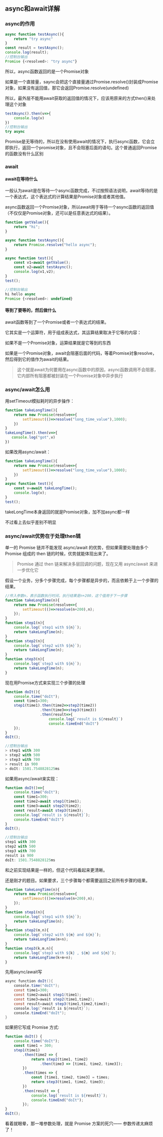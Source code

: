 ## async和await详解

### async的作用

```javascript
async function testAsync(){
    return "try async"
}
const result = testAsync();
console.log(result);
//控制台输出
Promise {<resolved>: "try async"}
```

所以，async函数返回的是一个Promise对象

如果是一个直接量，saync会把这个直接量通过Promise.resolve()封装成Promise对象，如果没有返回值，那它会返回Promise.resolve(undefined)



所以，最外层不能用await获取的返回值的情况下，应该用原来的方式then()来处理这个对象

```javascript
testAsync().then(v=>{
    console.log(v)
})
//控制台输出
try async
```

Promise是无等待的，所以在没有使用await的情况下，执行async函数，它会立即执行，返回一个promise对象，且不会阻塞后面的语句。这个普通返回Promise的函数没有什么区别

### await

#### await在等待什么

一般认为await是在等待一个async函数完成，不过按照语法说明，await等待的是一个表达式，这个表达式的计算结果是Promise对象或者其他值。

async函数返回一个Promise对象，所以await用于等待一个async函数的返回值（不仅仅是Promise对象，还可以是任意表达式的结果）。

```javascript
function getValue(){
    return "hi";
}

async function testAsync(){
    return Promise.resolve("hello async");
}

async function test(){
    const v1=await getValue();
    const v2=await testAsync();
    console.log(v1,v2);
}
test();

//控制台输出
hi hello async
Promise {<resolved>: undefined}
```

#### 等到了要等的，然后做什么

await函数等到了一个Promise或者一个表达式的结果。

它其实是一个运算符，用于组成表达式，其运算结果取决于它等的内容：

如果不是一个Promise对象，运算结果就是它等到的东西

如果是一个Promise对象，await会阻塞后面的代码，等着Promise对象resolve，然后得到它的值作为await的结果。

> 这个就是await为何要用在async函数中的原因，async函数调用不会阻塞，它内部所有阻塞都被封装在一个Promise对象中异步执行

### async/await怎么用

用setTimeout模拟耗时的异步操作：

```javascript
function takeLongTime(){
    return new Promise(resolve=>{
        setTimeout(()=>resolve("long_time_value"),1000);
    })
}
takeLongTime().then(v=>{
   console.log("got",v)
})
```

如果改用async/await：

```javascript
function takeLongTime(){
    return new Promise(resolve=>{
        setTimeout(()=>resolve("long_time_value"),1000);
    })
}
async function test(){
    const v=await takeLongTime();
    console.log(v);
}
test();
```

takeLongTime本身返回的就是Promise对象，加不加async都一样

不过看上去似乎差别不明显

### async/await优势在于处理then链

单一的 Promise 链并不能发现 async/await 的优势，但如果需要处理由多个 Promise 组成的 then 链的时候，优势就能体现出来了。

> Promise 通过 then 链来解决多层回调的问题，现在又用 async/await 来进一步优化它

假设一个业务，分多个步骤完成，每个步骤都是异步的，而且依赖于上一个步骤的结果。

```javascript
//传入参数n，表示函数执行时间，执行结果是n+200，这个值用于下一步骤
function takeLongTime(n){
    return new Promise(resolve=>{
        setTimeout(()=>resolve(n+200),n);
    });
}
function step1(n){
    console.log(`step1 with ${n}`);
    return takeLongTime(n);
}
function step2(n){
    console.log(`step2 with ${n}`);
    return takeLongTime(n);
}
function step3(n){
    console.log(`step3 with ${n}`);
    return takeLongTime(n);
}
```

现在用Promise方式来实现三个步骤的处理

```javascript
function doIt(){
    console.time("doIt");
    const time1=300;
    step1(time1).then(time2=>step2(time2))
        		.then(time3=>step3(time3))
        		.then(result=>{
        			console.log(`result is ${result}`)
        			console.timeEnd("doIt")
    });
}
doIt();

//控制台输出
> step1 with 300
> step2 with 500
> step3 with 700
> result is 900
> doIt: 1501.7548828125ms
```

如果用async/await来实现：

```javascript
function doIt()=>{
    console.time("doIt");
    const time1=300;
    const time2=await step1(time1);
    const time3=await step2(time2);
    const result=await step3(time3);
    console.log(`result is ${result}`);
    console.timeEnd("doIt")
}
doIt();

//控制台输出
step1 with 300
step2 with 500
step3 with 700
result is 900
doIt: 1501.7548828125ms
```

和之前实现结果是一样的，但这个代码看起来更清晰。

还是刚才的题目。如果要求，三个步骤每个都需要返回之前所有步骤的结果。

```javascript
function takeLongTime(n){
    return new Promise(resolve=>{
        setTimeout(()=>resolve(n+200),n);
    });
}
function step1(n){
    console.log(`step1 with ${n}`);
    return takeLongTime(n);
}
function step2(m,n){
    console.log(`step2 with ${m} and ${n}`);
    return takeLongTime(m+n);
}
function step3(k,m,n){
    console.log(`step3 with ${k} , ${m} and ${n}`);
    return takeLongTime(k+m+n);
}
```

先用async/await写

```java
async function doIt(){
    console.time("doIt");
    const time1=300;
    const time2=await step1(time1);
    const time3=await step2(time1,time2);
    const result=await step3(time1,time2,time3);
    console.log(`result is ${result}`);
    console.timeEnd("doIt");
}
```

如果把它写成 Promise 方式:

```javascript
function doIt() {
    console.time("doIt");
    const time1 = 300;
    step1(time1)
        .then(time2 => {
            return step2(time1, time2)
                .then(time3 => [time1, time2, time3]);
        })
        .then(times => {
            const [time1, time2, time3] = times;
            return step3(time1, time2, time3);
        })
        .then(result => {
            console.log(`result is ${result}`);
            console.timeEnd("doIt");
        });
}
doIt();
```

看着就眼晕，那一堆参数处理，就是 Promise 方案的死穴—— 参数传递太麻烦了！

